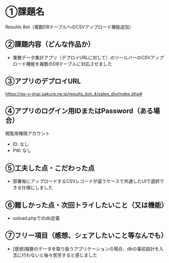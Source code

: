 # ①課題名
Resulits Bot（複数DBテーブルへのCSVアップロード機能追加）

## ②課題内容（どんな作品か）
- 業務データ集計アプリ（デプロイURLに対して）のツールバーのCSVアップロード機能を複数のDBテーブルに対応させました

## ③アプリのデプロイURL
https://gs-y-imai.sakura.ne.jp/results_bot_4/sales_div/index.php#

## ④アプリのログイン用IDまたはPassword（ある場合）
閲覧用権限アカウント
- ID: なし
- PW: なし

## ⑤工夫した点・こだわった点
- 部署毎にアップロードするCSVレコードが違うケースで共通したUIで選択できる仕様にしました


## ⑥難しかった点・次回トライしたいこと（又は機能）
- uoload.phpでのdb定義



## ⑦フリー項目（感想、シェアしたいこと等なんでも）
- [感想]複数のデータを取り扱うアプリケーションの場合、dbの事前設計を入念に行わないと後々苦労すると感じました